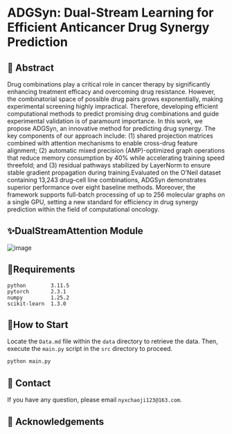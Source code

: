 # ADGSyn: Dual-Stream Learning for Efficient Anticancer Drug Synergy Prediction

## 🌟 Abstract
Drug combinations play a critical role in cancer therapy by significantly enhancing treatment efficacy and overcoming drug resistance. However, the combinatorial space of possible drug pairs grows exponentially, making experimental screening highly impractical. Therefore, developing efficient computational methods to predict promising drug combinations and guide experimental validation is of paramount importance. In this work, we propose ADGSyn, an innovative method for predicting drug synergy. The key components of our approach include: (1) shared projection matrices combined with attention mechanisms to enable cross-drug feature alignment; (2) automatic mixed precision (AMP)-optimized graph operations that reduce memory consumption by 40\% while accelerating training speed threefold; and (3) residual pathways stabilized by LayerNorm to ensure stable gradient propagation during training.Evaluated on the O’Neil dataset containing 13,243 drug–cell line combinations, ADGSyn demonstrates superior performance over eight baseline methods. Moreover, the framework supports full-batch processing of up to 256 molecular graphs on a single GPU, setting a new standard for efficiency in drug synergy prediction within the field of computational oncology.

## ✨DualStreamAttention Module

![image](https://github.com/user-attachments/assets/4092ea67-6252-4156-9a62-d77ee886603d)


## 🔧Requirements

```
python        3.11.5
pytorch       2.3.1
numpy         1.25.2
scikit-learn  1.3.0
```



## 🔨How to Start

Locate the `Data.md` file within the `data` directory to retrieve the data. Then, execute the `main.py` script in the `src` directory to proceed.

```bash
python main.py 
```
## 📧 Contact
If you have any question, please email `nyxchaoji123@163.com`.

## 🤗 Acknowledgements
